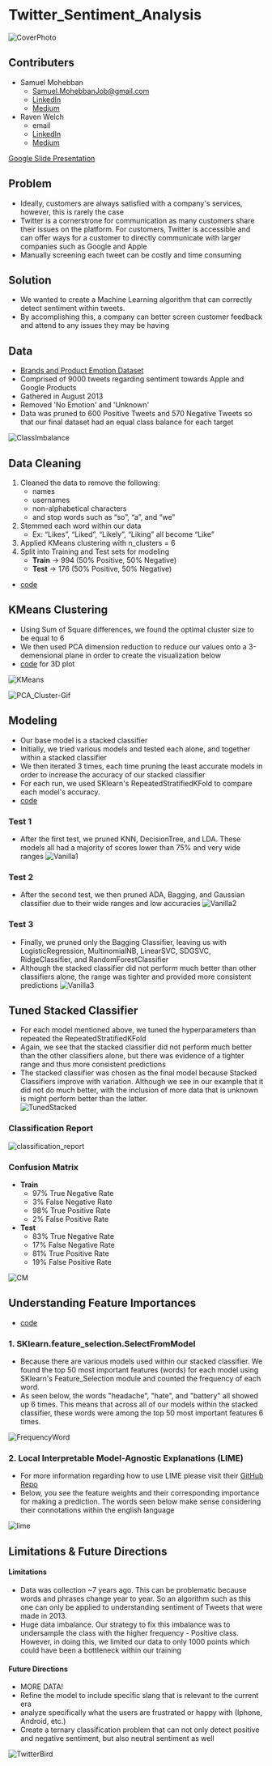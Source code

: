 # Twitter_Sentiment_Analysis

![CoverPhoto](figures/TwitterUnsplash.jpg)

## Contributers 
- Samuel Mohebban
  - Samuel.MohebbanJob@gmail.com
  - [LinkedIn](https://www.linkedin.com/in/samuel-mohebban-b50732139/) 
  - [Medium](https://medium.com/@HeeebsInc)
- Raven Welch
  - email 
  - [LinkedIn](https://www.linkedin.com/in/raven-welch/)
  - [Medium]()

[Google Slide Presentation](https://docs.google.com/presentation/d/15voSS3ctPLzh_cXnql9N3kaXL4PJ-3-6xRGRzFsgyzc/edit?usp=sharing)
## Problem 
- Ideally, customers are always satisfied with a company's services, however, this is rarely the case 
- Twitter is a cornerstrone for communication as many customers share their issues on the platform.  For customers, Twitter is accessible and can offer ways for a customer to directly communicate with larger companies such as Google and Apple
- Manually screening each tweet can be costly and time consuming 

## Solution 
- We wanted to create a Machine Learning algorithm that can correctly detect sentiment within tweets.  
- By accomplishing this, a company can better screen customer feedback and attend to any issues they may be having 

## Data 
- [Brands and Product Emotion Dataset](https://data.world/crowdflower/brands-and-product-emotions)
- Comprised of 9000 tweets regarding sentiment towards Apple and Google Products 
- Gathered in August 2013
- Removed 'No Emotion' and 'Unknown' 
- Data was pruned to 600 Positive Tweets and 570 Negative Tweets so that our final dataset had an equal class balance for each target

![ClassImbalance](figures/ClassImbalance.png)

## Data Cleaning 
1. Cleaned the data to remove the following: 
    - names
    - usernames
    - non-alphabetical characters
    - and stop words such as “so”, “a”, and “we”
2. Stemmed each word within our data
    - Ex: “Likes”, “Liked”, “Likely”, “Liking” all become “Like”
3. Applied KMeans clustering with n_clusters = 6 
4. Split into Training and Test sets for modeling 
      - **Train** → 994 (50% Positive, 50% Negative) 
      - **Test** → 176 (50% Positive, 50% Negative)
- [code](https://github.com/HeeebsInc/Google_Apple_Sentiment_Analysis/blob/master/Functions.py#L148)

## KMeans Clustering 

- Using Sum of Square differences, we found the optimal cluster size to be equal to 6 
- We then used PCA dimension reduction to reduce our values onto a 3-demensional plane in order to create the visualization below 
-  [code](TechnicalNotebook.ipynb) for 3D plot

![KMeans](figures/KMeans.png)

![PCA_Cluster-Gif](figures/MyVideo_122.gif)


## Modeling 
- Our base model is a stacked classifier 
- Initially, we tried various models and tested each alone, and together within a stacked classifier 
- We then iterated 3 times, each time pruning the least accurate models in order to increase the accuracy of our stacked classifier 
- For each run, we used SKlearn's RepeatedStratifiedKFold to compare each model's accuracy.  
- [code](TechnicalNotebook.ipynb)
### Test 1
- After the first test, we pruned KNN, DecisionTree, and LDA.  These models all had a majority of scores lower than 75% and very wide ranges
![Vanilla1](figures/VanillaResults1.png)

### Test 2
- After the second test, we then pruned ADA, Bagging, and Gaussian classifier due to their wide ranges and low accuracies
![Vanilla2](figures/VanillaResults2.png)

### Test 3
- Finally, we pruned only the Bagging Classifier, leaving us with LogisticRegression, MultinomialNB, LinearSVC, SDGSVC, RidgeClassifier, and RandomForestClassifier
- Although the stacked classifier did not perform much better than other classifiers alone, the range was tighter and provided more consistent predictions
![Vanilla3](figures/VanillaResults3.png)


## Tuned Stacked Classifier 
- For each model mentioned above, we tuned the hyperparameters than repeated the RepeatedStratifiedKFold 
- Again, we see that the stacked classifier did not perform much better than the other classifiers alone, but there was evidence of a tighter range and thus more consistent predictions
- The stacked classifier was chosen as the final model because Stacked Classifiers improve with variation.  Although we see in our example that it did not do much better, with the inclusion of more data that is unknown is might perform better than the latter.  
![TunedStacked](figures/TunedResults.png)

### Classification Report 
![classification_report](figures/ClassificationReport.png) 

### Confusion Matrix 
- **Train** 
    - 97% True Negative Rate 
    - 3% False Negative Rate 
    - 98% True Positive Rate 
    - 2% False Positive Rate
- **Test** 
    - 83% True Negative Rate 
    - 17% False Negative Rate 
    - 81% True Positive Rate 
    - 19% False Positive Rate
    
![CM](figures/StackedTunedCM.png)




## Understanding Feature Importances 
- [code](TechnicalNotebook.ipynb)

### 1. SKlearn.feature_selection.SelectFromModel
- Because there are various models used within our stacked classifier.  We found the top 50 most important features (words) for each model using SKlearn's Feature_Selection module and counted the frequency of each word.   
- As seen below, the words "headache", "hate", and "battery" all showed up 6 times.  This means that across all of our models within the stacked classifier, these words were among the top 50 most important features 6 times.  

![FrequencyWord](figures/FeatureImportanceFreq.png) 


### 2. Local Interpretable Model-Agnostic Explanations (LIME)
- For more information regarding how to use LIME please visit their [GitHub Repo](https://github.com/marcotcr/lime)
- Below, you see the feature weights and their corresponding importance for making a prediction.  The words seen below make sense considering their connotations within the english language

![lime](figures/Lime.png)


## Limitations & Future Directions 

#### Limitations
- Data was collection ~7 years ago.  This can be problematic because words and phrases change year to year.  So an algorithm such as this one can only be applied to understanding sentiment of Tweets that were made in 2013.  
- Huge data imbalance.  Our strategy to fix this imbalance was to undersample the class with the higher frequency - Positive class.  However, in doing this, we limited our data to only 1000 points which could have been a bottleneck within our training 

#### Future Directions 
- MORE DATA! 
- Refine the model to include specific slang that is relevant to the current era 
- analyze specifically what the users are frustrated or happy with (Iphone, Android, etc.) 
- Create a ternary classification problem that can not only detect positive and negative sentiment, but also neutral sentiment as well









![TwitterBird](figures/BirdTwitter.jpg)

